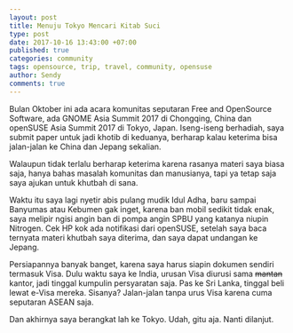 ```yaml
---
layout: post
title: Menuju Tokyo Mencari Kitab Suci
type: post
date: 2017-10-16 13:43:00 +07:00
published: true
categories: community
tags: opensource, trip, travel, community, opensuse
author: Sendy
comments: true
---
```


Bulan Oktober ini ada acara komunitas seputaran Free and OpenSource Software, ada GNOME Asia Summit 2017 di Chongqing, China dan openSUSE Asia Summit 2017 di Tokyo, Japan. Iseng-iseng berhadiah, saya submit paper untuk jadi khotib di keduanya, berharap kalau keterima bisa jalan-jalan ke China dan Jepang sekalian.

Walaupun tidak terlalu berharap keterima karena rasanya materi saya biasa saja, hanya bahas masalah komunitas dan manusianya, tapi ya tetap saja saya ajukan untuk khutbah di sana.

Waktu itu saya lagi nyetir abis pulang mudik Idul Adha, baru sampai Banyumas atau Kebumen gak inget, karena ban mobil sedikit tidak enak, saya melipir ngisi angin ban di pompa angin SPBU yang katanya niupin Nitrogen. Cek HP kok ada notifikasi dari openSUSE, setelah saya baca ternyata materi khutbah saya diterima, dan saya dapat undangan ke Jepang.

Persiapannya banyak banget, karena saya harus siapin dokumen sendiri termasuk Visa. Dulu waktu saya ke India, urusan Visa diurusi sama ~~mantan~~ kantor, jadi tinggal kumpulin persyaratan saja. Pas ke Sri Lanka, tinggal beli lewat e-Visa mereka. Sisanya? Jalan-jalan tanpa urus Visa karena cuma seputaran ASEAN saja.

Dan akhirnya saya berangkat lah ke Tokyo. Udah, gitu aja. Nanti dilanjut.